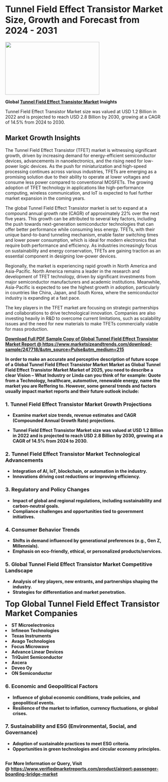 <H1>Tunnel Field Effect Transistor Market Size, Growth and Forecast from 2024 - 2031</H1><img class="aligncenter size-medium wp-image-584254" src="https://thirdeyenews.in/wp-content/uploads/2024/09/Global-Market-Research-300x168.jpeg" alt="" width="300" height="168" /><p><strong>Global&nbsp;<a href="https://www.marketsizeandtrends.com/download-sample/247718/&amp;utm_source=Pulse&amp;utm_medium=215">Tunnel Field Effect Transistor Market</a> Insights</strong></p><p>Tunnel Field Effect Transistor Market size was valued at USD 1.2 Billion in 2022 and is projected to reach USD 2.8 Billion by 2030, growing at a CAGR of 14.5% from 2024 to 2030.</p><p><h2>Market Growth Insights</h2> <p>The Tunnel Field Effect Transistor (TFET) market is witnessing significant growth, driven by increasing demand for energy-efficient semiconductor devices, advancements in nanoelectronics, and the rising need for low-power logic devices. As the push for miniaturization and high-speed processing continues across various industries, TFETs are emerging as a promising solution due to their ability to operate at lower voltages and consume less power compared to conventional MOSFETs. The growing adoption of TFET technology in applications like high-performance computing, wireless communication, and IoT is expected to fuel further market expansion in the coming years.</p> <p><strong><a href="#"></a></strong></p> <p>The global Tunnel Field Effect Transistor market is set to expand at a compound annual growth rate (CAGR) of approximately 22% over the next five years. This growth can be attributed to several key factors, including the push towards next-generation semiconductor technologies that can offer better performance while consuming less energy. TFETs, with their unique band-to-band tunneling mechanism, enable faster switching times and lower power consumption, which is ideal for modern electronics that require both performance and efficiency. As industries increasingly focus on sustainability and energy conservation, TFETs are gaining traction as an essential component in designing low-power devices.</p> <p>Regionally, the market is experiencing rapid growth in North America and Asia-Pacific. North America remains a leader in the research and development of TFET technology, driven by significant investments from major semiconductor manufacturers and academic institutions. Meanwhile, Asia-Pacific is expected to see the highest growth in adoption, particularly in countries like China, Japan, and South Korea, where the semiconductor industry is expanding at a fast pace.</p> <p>The key players in the TFET market are focusing on strategic partnerships and collaborations to drive technological innovation. Companies are also investing heavily in R&D to overcome current limitations, such as scalability issues and the need for new materials to make TFETs commercially viable for mass production.</p> <p><strong><a href="#"></p><p><span class=""><strong>Download Full PDF Sample Copy of Global Tunnel Field Effect Transistor Market Report</strong> @ <a href="https://www.marketsizeandtrends.com/download-sample/247718/&amp;utm_source=Pulse&amp;utm_medium=215" target="_blank">https://www.marketsizeandtrends.com/download-sample/247718/&amp;utm_source=Pulse&amp;utm_medium=215</a></span></p><p>In order to make an accurate and perceptive description of future scope of a Global&nbsp;Tunnel Field Effect Transistor Market Market as Global&nbsp;Tunnel Field Effect Transistor Market Market of 2025, you need to describe a clear Vision &ndash; What Industry or Linda can you think of for example: Quote from a Technology, healthcare, automotive, renewable energy, name the market you are Reffering to. However, some general trends and factors usually impact market reports and their future outlook include:</p><h3>1.&nbsp;<strong>Tunnel Field Effect Transistor Market Growth Projections</strong></h3><ul><li>Examine market size trends, revenue estimates and CAGR (Compounded Annual Growth Rate) projections.</li><li><p>Tunnel Field Effect Transistor Market size was valued at USD 1.2 Billion in 2022 and is projected to reach USD 2.8 Billion by 2030, growing at a CAGR of 14.5% from 2024 to 2030.</p></li></ul><h3>2.&nbsp;<strong>Tunnel Field Effect Transistor Market Technological Advancements</strong></h3><ul><li>Integration of AI, IoT, blockchain, or automation in the industry.</li><li>Innovations driving cost reductions or improving efficiency.</li></ul><h3>3.&nbsp;<strong>Regulatory and Policy Changes</strong></h3><ul><li>Impact of global and regional regulations, including sustainability and carbon-neutral goals.</li><li>Compliance challenges and opportunities tied to government initiatives.</li></ul><h3>4.&nbsp;<strong>Consumer Behavior Trends</strong></h3><ul><li>Shifts in demand influenced by generational preferences (e.g., Gen Z, Millennials).</li><li>Emphasis on eco-friendly, ethical, or personalized products/services.</li></ul><h3>5.&nbsp;<strong>Global Tunnel Field Effect Transistor Market Competitive Landscape</strong></h3><ul><li>Analysis of key players, new entrants, and partnerships shaping the industry.</li><li>Strategies for differentiation and market penetration.</li></ul><p data-pm-slice="1 1 []"><span style="color: inherit; font-family: inherit; font-size: 25px;">Top Global Tunnel Field Effect Transistor Market Companies</span></p><div class="" data-test-id=""><p><li>ST Microelectronics</li><li> Infineon Technologies</li><li> Texas Instruments</li><li> Avago Technologies</li><li> Focus Microwave</li><li> Advance Linear Devices</li><li> TriQuint Semiconductor</li><li> Axcera</li><li> Deveo Oy</li><li> ON Semiconductor</li></p></div><h3>6.&nbsp;<strong>Economic and Geopolitical Factors</strong></h3><ul><li>Influence of global economic conditions, trade policies, and geopolitical events.</li><li>Resilience of the market to inflation, currency fluctuations, or global crises.</li></ul><h3>7.&nbsp;<strong>Sustainability and ESG (Environmental, Social, and Governance)</strong></h3><ul><li>Adoption of sustainable practices to meet ESG criteria.</li><li>Opportunities in green technologies and circular economy principles.</li></ul><h2><strong style="font-size: 14px;">For More Information or Query, Visit @&nbsp;</strong><a style="background-color: #ffffff; font-size: 14px;" href="https://www.marketsizeandtrends.com/report/tunnel-field-effect-transistor-market/" target="_blank">https://www.verifiedmarketreports.com/product/airport-passenger-boarding-bridge-market</a></h2>
